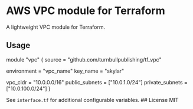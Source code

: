 # AWS VPC module for Terraform

   A lightweight VPC module for Terraform.

## Usage

module "vpc" {
  source = "github.com/turnbullpublishing/tf_vpc"

  environment = "vpc_name"
  key_name = "skylar"

  vpc_cidr = "10.0.0.0/16"
  public_subnets = ["10.0.1.0/24"]
  private_subnets = ["10.0.100.0/24"]
}

See `interface.tf` for additional configurable variables. ## License
MIT
